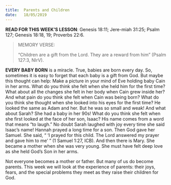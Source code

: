 ```yaml
---
title:  Parents and Children
date:   18/05/2019
---
```


**READ FOR THIS WEEK’S LESSON**: Genesis 18:11; Jere-miah 31:25; Psalm 127; Genesis 18:18, 19; Proverbs 22:6. 

><p>MEMORY VERSE:</p>
>“Children are a gift from the Lord. They are a reward from him” (Psalm 127:3, NIrV).

**EVERY BABY BORN** is a miracle. True, babies are born every day. So, sometimes it is easy to forget that each baby is a gift from God. But maybe this thought can help: Make a picture in your mind of Eve holding baby Cain in her arms. What do you think she felt when she held him for the first time? What about all the changes she felt in her body when Cain grew inside her? And what pain do you think she felt when Cain was being born? What do you think she thought when she looked into his eyes for the first time? He looked the same as Adam and her. But he was so small and weak! And what about Sarah? She had a baby in her 90s! What do you think she felt when she first looked at the face of her son, Isaac? His name comes from a word that means “to laugh.” No doubt Sarah laughed with joy every time she said Isaac’s name! Hannah prayed a long time for a son. Then God gave her Samuel. She said, “ ‘I prayed for this child. The Lord answered my prayer and gave him to me’ ” (1 Samuel 1:27, ICB). And then there is Mary. She became a mother when she was very young. She must have felt deep love as she held God’s Son in her arms.

Not everyone becomes a mother or father. But many of us do become parents. This week we will look at the experience of parents: their joys, fears, and the special problems they meet as they raise their children for God.